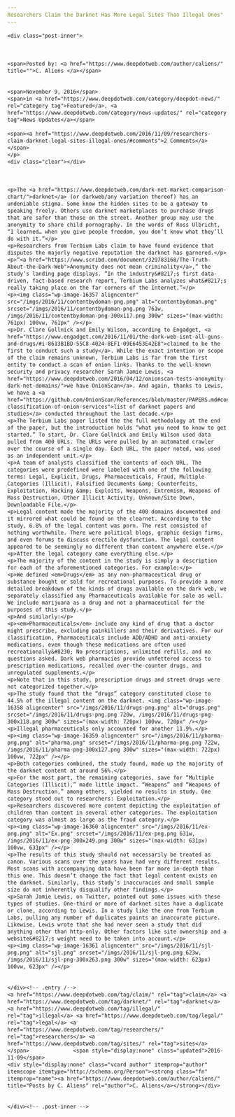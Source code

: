 ```yaml
---
Researchers Claim the Darknet Has More Legal Sites Than Illegal Ones"
---
```

<article class="post-listing post-16356 post type-post status-publish format-standard has-post-thumbnail hentry  tag-claim tag-illegal tag-legal tag-researchers tag-sites">
    
    <div class="post-inner">
    
    
        
    <span>Posted by: <a href="https://www.deepdotweb.com/author/caliens/" title="">C. Aliens </a></span>
    
    
    <span>November 9, 2016</span>
    <span>in <a href="https://www.deepdotweb.com/category/deepdot-news/" rel="category tag">Featured</a>, <a href="https://www.deepdotweb.com/category/news-updates/" rel="category tag">News Updates</a></span>
    
    <span><a href="https://www.deepdotweb.com/2016/11/09/researchers-claim-darknet-legal-sites-illegal-ones/#comments">2 Comments</a></span>
    </p>
    <div class="clear"></div>
    
    
    
    <p>The <a href="https://www.deepdotweb.com/dark-net-market-comparison-chart/">darknet</a> (or darkweb/any variation thereof) has an undeniable stigma. Some know the hidden sites to be a gateway to speaking freely. Others use darknet marketplaces to purchase drugs that are safer than those on the street. Another group may use the anonymity to share child pornography. In the words of Ross Ulbricht, “I learned… when you give people freedom, you don’t know what they’ll do with it.”</p>
    <p>Researchers from Terbium Labs claim to have found evidence that disputes the majorly negative reputation the darknet has garnered.</p>
    <p>“<a href="https://www.scribd.com/document/329783168/The-Truth-About-the-Dark-Web">Anonymity does not mean criminality</a>,” the study’s landing page displays. “In the industry&#8217;s first data-driven, fact-based research report, Terbium Labs analyzes what&#8217;s really taking place on the far corners of the Internet.”</p>
    <p><img class="wp-image-16357 aligncenter" src="/imgs/2016/11/contentbydoman-png.png" alt="contentbydoman.png" srcset="/imgs/2016/11/contentbydoman-png.png 761w, /imgs/2016/11/contentbydoman-png-300x117.png 300w" sizes="(max-width: 761px) 100vw, 761px" /></p>
    <p>Dr. Clare Gollnick and Emily Wilson, according to Engadget, <a href="https://www.engadget.com/2016/11/01/the-dark-web-isnt-all-guns-and-drugs/#i-8613B1BD-55C8-4024-8EF1-09E6453E42E8">claimed to be the first to conduct such a study</a>. While the exact intention or scope of the claim remains unknown, Terbium Labs is far from the first entity to conduct a scan of onion links. Thanks to the well-known security and privacy researcher Sarah Jamie Lewis, <a href="https://www.deepdotweb.com/2016/04/12/onionscan-tests-anonymity-dark-net-domains/">we have OnionScan</a>. And again, thanks to Lewis, we have a <a href="https://github.com/OnionScan/References/blob/master/PAPERS.md#content-classification-of-onion-services">list of darknet papers and studies</a> conducted throughout the last decade.</p>
    <p>The Terbium Labs paper listed the the full methodology at the end of the paper, but the introduction holds “what you need to know to get started.” To start, Dr. Clare Gollnick and Emily Wilson used data pulled from 400 URLs. The URLs were pulled by an automated crawler over the course of a single day. Each URL, the paper noted, was used as an independent unit.</p>
    <p>A team of analysts classified the contents of each URL. The categories were predefined were labeled with one of the following terms: Legal, Explicit, Drugs, Pharmaceuticals, Fraud, Multiple Categories (Illicit), Falsified Documents &amp; Counterfeits, Exploitation, Hacking &amp; Exploits, Weapons, Extremism, Weapons of Mass Destruction, Other Illicit Activity, Unknown/Site Down, Downloadable File.</p>
    <p>Legal content made the majority of the 400 domains documented and it mirrored what could be found on the clearnet. According to the study, 6.8% of the legal content was porn. The rest consisted of nothing worthwhile. There were political blogs, graphic design firms, and even forums to discuss erectile dysfunction. The legal content appeared to be seemingly no different than content anywhere else.</p>
    <p>After the legal category came everything else.</p>
    <p>The majority of the content in the study is simply a description for each of the aforementioned categories. For example:</p>
    <p>We defined <em>Drugs</em> as any non-pharmaceutical drug or substance bought or sold for recreational purposes. To provide a more detailed breakdown of the kinds of drugs available on the dark web, we separately classified any Pharmaceuticals available for sale as well. We include marijuana as a drug and not a pharmaceutical for the purposes of this study.</p>
    <p>And similarly:</p>
    <p><em>Pharmaceuticals</em> include any kind of drug that a doctor might prescribe, excluding painkillers and their derivatives. For our classification, Pharmaceuticals include ADD/ADHD and anti-anxiety medications, even though these medications are often used recreationally&#8230; No prescriptions, unlimited refills, and no questions asked. Dark web pharmacies provide unfettered access to prescription medications, recalled over-the-counter drugs, and unregulated supplements.</p>
    <p>Note that in this study, prescription drugs and street drugs were not categorized together.</p>
    <p>The study found that the “drugs” category constituted close to 44.5% of the illegal content on the darknet. <img class="wp-image-16358 aligncenter" src="/imgs/2016/11/drugs-png.png" alt="drugs.png" srcset="/imgs/2016/11/drugs-png.png 720w, /imgs/2016/11/drugs-png-300x118.png 300w" sizes="(max-width: 720px) 100vw, 720px" /></p>
    <p>Illegal pharmaceuticals only accounted for another 11.9%.</p>
    <p><img class="wp-image-16359 aligncenter" src="/imgs/2016/11/pharma-png.png" alt="pharma.png" srcset="/imgs/2016/11/pharma-png.png 722w, /imgs/2016/11/pharma-png-300x127.png 300w" sizes="(max-width: 722px) 100vw, 722px" /></p>
    <p>Both categories combined, the study found, made up the majority of the darknet content at around 56%.</p>
    <p>For the most part, the remaining categories, save for “Multiple Categories (Illicit),” made little impact. “Weapons” and “Weapons of Mass Destruction,” among others, yielded no results in study. One category stood out to researchers: Exploitation.</p>
    <p>Researchers discovered more content depicting the exploitation of children than content in several other categories. The exploitation category was almost as large as the fraud category.</p>
    <p><img class="wp-image-16360 aligncenter" src="/imgs/2016/11/ex-png.png" alt="Ex.png" srcset="/imgs/2016/11/ex-png.png 631w, /imgs/2016/11/ex-png-300x249.png 300w" sizes="(max-width: 631px) 100vw, 631px" /></p>
    <p>The results of this study should not necessarily be treated as canon. Various scans over the years have had very different results. Most scans with accompanying data have been far more in-depth than this one. This doesn’t change the fact that legal content exists on the darknet. Similarly, this study’s inaccuracies and small sample size do not inherently disqualify other findings.</p>
    <p>Sarah Jamie Lewis, on Twitter, pointed out some issues with these types of studies. One-third or more of darknet sites have a duplicate or clone, according to Lewis. In a study like the one from Terbium Labs, pulling any number of duplicates paints an inaccurate picture. Likewise, Lewis wrote that she had never seen a study that did anything other than http-only. Other factors like site ownership and a website&#8217;s weight need to be taken into account.</p>
    <p><img class="wp-image-16361 aligncenter" src="/imgs/2016/11/sjl-png.png" alt="sjl.png" srcset="/imgs/2016/11/sjl-png.png 623w, /imgs/2016/11/sjl-png-300x263.png 300w" sizes="(max-width: 623px) 100vw, 623px" /></p>
    
    
    </div><!-- .entry /-->
    <a href="https://www.deepdotweb.com/tag/claim/" rel="tag">claim</a> <a href="https://www.deepdotweb.com/tag/darknet/" rel="tag">darknet</a> <a href="https://www.deepdotweb.com/tag/illegal/" rel="tag">illegal</a> <a href="https://www.deepdotweb.com/tag/legal/" rel="tag">legal</a> <a href="https://www.deepdotweb.com/tag/researchers/" rel="tag">researchers</a> <a href="https://www.deepdotweb.com/tag/sites/" rel="tag">sites</a></span>				<span style="display:none" class="updated">2016-11-09</span>
    <div style="display:none" class="vcard author" itemprop="author" itemscope itemtype="http://schema.org/Person"><strong class="fn" itemprop="name"><a href="https://www.deepdotweb.com/author/caliens/" title="Posts by C. Aliens" rel="author">C. Aliens</a></strong></div>
    
    
    </div><!-- .post-inner -->
</article><!-- .post-listing -->

